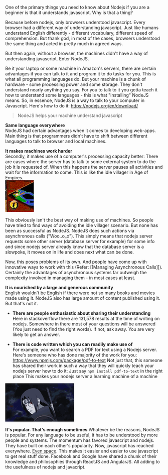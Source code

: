  One of the primary things you need to know about Nodejs if you are a beginner is that it understands javascript. Why is that a thing? 

Because before nodejs, only browsers understood javascript. Every browser had a different way of understanding javascript. Just like humans understand English differently - different vocabulary, different speed of comprehension. But thank god, in most of the cases, browsers understood the same thing and acted in pretty much in agreed ways.


But then again, without a browser, the machines didn't have a way of understanding javascript. Enter NodeJS.

Be it your laptop or some machine in Amazon's servers, there are certain advantages if you can talk to it and program it to do tasks for you. This is what all programming languages do. But your machine is a chunk of hardware - some processing power and some storage. They don't understand nearly anything you say. For you to talk to it you gotta teach it how to understand some languages -  this is what "installing" NodeJS means. So, in essence, NodeJS is a way to talk to your computer in Javascript. 
Here's how to do it: https://nodejs.org/en/download/

> NodeJS helps your machine understand javascript




**Same language everywhere**  
NodeJS had certain advantages when it comes to developing web-apps. Main thing is that programmers didn't have to shift between different languages to talk to browser and local machines. 



**It makes machines work harder**  
Secondly, it makes use of a computer's processing capacity better:
There are cases where the server has to talk to some external system to do the job it is requested of. When this happens the server pauses all activities and wait for the information to come. This is like the idle villager in Age of Empires.  
![Idle Villager](idle_villager.png)

This obviously isn't the best way of making use of machines. So people have tried to find ways of avoiding the idle villager scenario. But none has been as successful as NodeJS. 
NodeJS does such actions via asynchronous calls ("Woo..o_o"). 
This simply means that nodejs server requests some other server (database server for example) for some info and since nodejs server already know that the database server is a slowpoke, it moves on in life and does next what can be done.

Now, this poses problems of its own. And people have come up with innovative ways to work with this (Refer: [[Managing Asynchronous Calls]]). Certainly the advantages of asynchronous systems far outweigh the complexity involved in managing them - in most cases at least.

**It is nourished by a large and generous community**  
English wouldn't be English if there were not so many books and movies made using it. NodeJS also has large amount of content published using it. But that's not it. 

- **There are people enthusiastic about sharing their understanding**  
Here in stackoverflow there are 131,578 results at the time of writing on nodejs. Somewhere in there most of your questions will be answered (You just need to find the right words). If not, ask away. You are very likely to get an answer. 

- **There is code written which you can readily make use of**  
For example, you want to search a PDF for text using a Nodejs server. Here's someone who has done majority of the work for you: https://www.npmjs.com/package/pdf-to-text
Not just that, this someone has shared their work in such a way that they will quickly teach your nodejs server how to do it:
Just say `npm install pdf-to-text` in the right place
This makes your nodejs server a learning machine of a machine  

![Sharingan](tenor.gif)


**It's popular. That's enough sometimes**
Whatever be the reasons, NodeJS is popular. For any language to be useful, it has to be understood by more people and systems. The momentum has favored javascript and nodejs. They have built on each other's popularity. Now, javascript has reached everywhere. [Even space](https://www.youtube.com/watch?v=J5VECXgTpWk).
This makes it easier and easier to use javascript to get real stuff done. Facebook and Google have shared a chunk of their knowledge and philosophies through ReactJS and AngularJS. All adding to the usefulness of nodejs and javacript.
